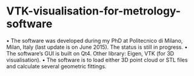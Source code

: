 # VTK-visualisation-for-metrology-software

•	The software was developed during my PhD at Politecnico di Milano, Milan, Italy (last update is on June 2015). The status is still in progress.
•	The software’s GUI is built on Qt4. Other library: Eigen, VTK (for 3D visualisation).
•	The software is to load either 3D point cloud or STL files and calculate several geometric fittings.
